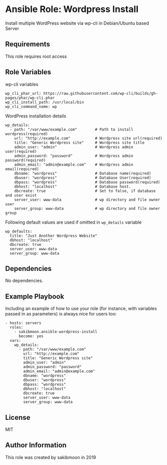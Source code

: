 # Ansible Role: Wordpress Install

Install multiple WordPress website via wp-cli in Debian/Ubuntu based Server

## Requirements

This role requires root access

## Role Variables

wp-cli variables

    wp_cli_phar_url: https://raw.githubusercontent.com/wp-cli/builds/gh-pages/phar/wp-cli.phar
    wp_cli_install_path: /usr/local/bin
    wp_cli_command_name: wp

WordPress installation details

    wp_details:
      - path: "/var/www/example.com"        # Path to install wordpress(required)
        url: "http://example.com"           # Wordpress site url(required)
        title: "Generic Wordpress site"     # Wordpress site title
        admin_user: "admin"                 # Wordpress admin user(required)
        admin_password: "password"          # Wordpress admin password(required)
        admin_email: "admin@example.com"    # Wordpress admin email(required)
        dbname: "wordpress"                 # Database name(required)
        dbuser: "wordpress"                 # Database User(required)
        dbpass: "wordpress"                 # Database password(required)
        dbhost: "localhost"                 # Database host.
        dbcreate: true                      # Set to false, if database and user exist
        server_user: www-data               # wp directory and file owner user
        server_group: www-data              # wp directory and file owner group

Following default values are used if omitted in `wp_details` variable

    wp_defaults:
      title: "Just Another Wordpress Website"
      dbhost: "localhost"
      dbcreate: true
      server_user: www-data
      server_group: www-data


## Dependencies

No dependencies.

## Example Playbook

Including an example of how to use your role (for instance, with variables passed in as parameters) is always nice for users too:

    - hosts: servers
      roles:
        - sakibmoon.ansible-wordpress-install
          become: yes
      vars:
        wp_details:
          - path: "/var/www/example.com"
            url: "http://example.com"
            title: "Generic Wordpress site"
            admin_user: "admin"
            admin_password: "password"
            admin_email: "admin@example.com"
            dbname: "wordpress"
            dbuser: "wordpress"
            dbpass: "wordpress"
            dbhost: "localhost"
            dbcreate: true
            server_user: www-data
            server_group: www-data

## License

MIT

## Author Information
This role was created by sakibmoon in 2019
